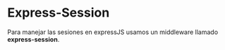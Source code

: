 Express-Session
==

Para manejar las sesiones en expressJS usamos un middleware llamado **express-session**.
